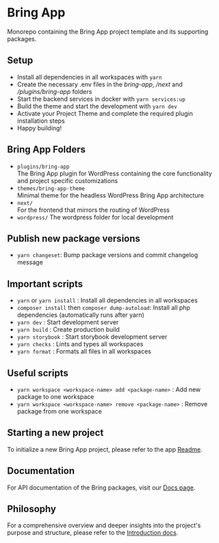 # Bring App

Monorepo containing the Bring App project template and its supporting packages.

## Setup

-   Install all dependencies in all workspaces with `yarn`
-   Create the necessary .env files in the _bring-app_, _/next_ and _/plugins/bring-app_ folders
-   Start the backend services in docker with `yarn services:up`
-   Build the theme and start the development with `yarn dev`
-   Activate your Project Theme and complete the required plugin installation steps
-   Happy building!

## Bring App Folders

-   `plugins/bring-app`  
    The Bring App plugin for WordPress containing the core functionality and project specific customizations
-   `themes/bring-app-theme`  
    Minimal theme for the headless WordPress Bring App architecture
-   `next/`  
    For the frontend that mirrors the routing of WordPress
-   `wordpress/`
    The wordpress folder for local development

## Publish new package versions

-   `yarn changeset`: Bump package versions and commit changelog message

## Important scripts

-   `yarn` or `yarn install` : Install all dependencies in all workspaces
-   `composer install` then `composer dump-autoload`: Install all php dependencies (automatically runs after yarn)
-   `yarn dev` : Start development server
-   `yarn build` : Create production build
-   `yarn storybook` : Start storybook development server
-   `yarn checks` : Lints and types all workspaces
-   `yarn format` : Formats all files in all workspaces

## Useful scripts

-   `yarn workspace <workspace-name> add <package-name>` : Add new package to one workspace
-   `yarn workspace <workspace-name> remove <package-name>` : Remove package from one workspace

## Starting a new project

To initialize a new Bring App project, please refer to the app [Readme](apps/bring-app/README.md).

## Documentation

For API documentation of the Bring packages, visit our [Docs page](https://bring-app-docs.vercel.app/).

## Philosophy

For a comprehensive overview and deeper insights into the project's purpose and structure, please refer to the [Introduction docs](docs/intro.md).
